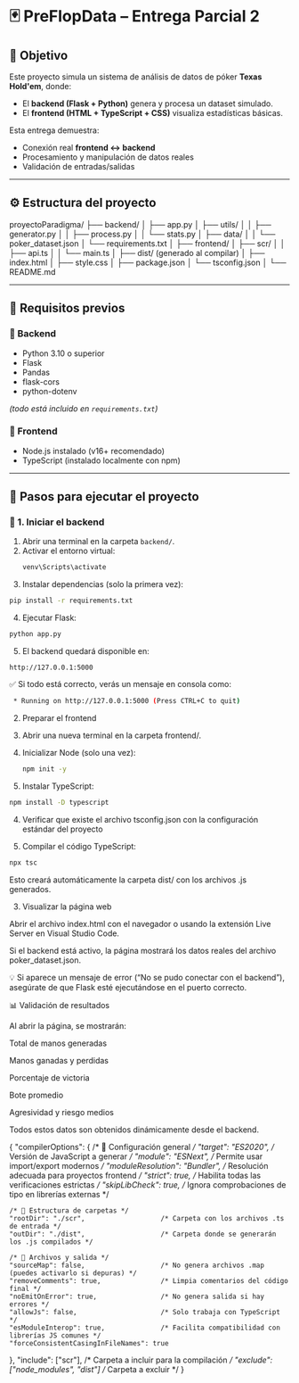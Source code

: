# 🃏 PreFlopData – Entrega Parcial 2

## 🎯 Objetivo
Este proyecto simula un sistema de análisis de datos de póker **Texas Hold'em**, donde:
- El **backend (Flask + Python)** genera y procesa un dataset simulado.  
- El **frontend (HTML + TypeScript + CSS)** visualiza estadísticas básicas.  

Esta entrega demuestra:
- Conexión real **frontend ↔ backend**  
- Procesamiento y manipulación de datos reales  
- Validación de entradas/salidas  

---

## ⚙️ Estructura del proyecto

proyectoParadigma/
├── backend/
│ ├── app.py
│ ├── utils/
│ │ ├── generator.py
│ │ ├── process.py
│ │ └── stats.py
│ ├── data/
│ │ └── poker_dataset.json
│ └── requirements.txt
│
├── frontend/
│ ├── scr/
│ │ ├── api.ts
│ │ └── main.ts
│ ├── dist/ (generado al compilar)
│ ├── index.html
│ ├── style.css
│ ├── package.json
│ └── tsconfig.json
│
└── README.md


---

## 🧩 Requisitos previos

### 🔹 Backend
- Python 3.10 o superior  
- Flask  
- Pandas  
- flask-cors  
- python-dotenv  

*(todo está incluido en `requirements.txt`)*

### 🔹 Frontend
- Node.js instalado (v16+ recomendado)
- TypeScript (instalado localmente con npm)

---

## 🚀 Pasos para ejecutar el proyecto

### 🧱 1. Iniciar el backend

1. Abrir una terminal en la carpeta `backend/`.  
2. Activar el entorno virtual:
   ```bash
   venv\Scripts\activate
   ```
3. Instalar dependencias (solo la primera vez):
  ```bash
  pip install -r requirements.txt
  ```

4. Ejecutar Flask:
  ```bash
  python app.py
  ```
5. El backend quedará disponible en:
  ```ccp
  http://127.0.0.1:5000
  ```

✅ Si todo está correcto, verás un mensaje en consola como:
```bash
 * Running on http://127.0.0.1:5000 (Press CTRL+C to quit)
```

2. Preparar el frontend

1. Abrir una nueva terminal en la carpeta frontend/.

2. Inicializar Node (solo una vez):
   ```bash
   npm init -y
   ```

3. Instalar TypeScript:
  ```bash
  npm install -D typescript
  ```
4. Verificar que existe el archivo tsconfig.json con la configuración estándar del proyecto

5. Compilar el código TypeScript:
  ```bash
  npx tsc
  ```
Esto creará automáticamente la carpeta dist/ con los archivos .js generados.

3. Visualizar la página web

Abrir el archivo index.html con el navegador o usando la extensión Live Server en Visual Studio Code.

Si el backend está activo, la página mostrará los datos reales del archivo poker_dataset.json.

💡 Si aparece un mensaje de error (“No se pudo conectar con el backend”), asegúrate de que Flask esté ejecutándose en el puerto correcto.

📊 Validación de resultados

Al abrir la página, se mostrarán:

Total de manos generadas

Manos ganadas y perdidas

Porcentaje de victoria

Bote promedio

Agresividad y riesgo medios

Todos estos datos son obtenidos dinámicamente desde el backend.


{
  "compilerOptions": {
    /* 🔧 Configuración general */
    "target": "ES2020",                   /* Versión de JavaScript a generar */
    "module": "ESNext",                   /* Permite usar import/export modernos */
    "moduleResolution": "Bundler",        /* Resolución adecuada para proyectos frontend */
    "strict": true,                       /* Habilita todas las verificaciones estrictas */
    "skipLibCheck": true,                 /* Ignora comprobaciones de tipo en librerías externas */

    /* 📁 Estructura de carpetas */
    "rootDir": "./scr",                   /* Carpeta con los archivos .ts de entrada */
    "outDir": "./dist",                   /* Carpeta donde se generarán los .js compilados */

    /* 📜 Archivos y salida */
    "sourceMap": false,                   /* No genera archivos .map (puedes activarlo si depuras) */
    "removeComments": true,               /* Limpia comentarios del código final */
    "noEmitOnError": true,                /* No genera salida si hay errores */
    "allowJs": false,                     /* Solo trabaja con TypeScript */
    "esModuleInterop": true,              /* Facilita compatibilidad con librerías JS comunes */
    "forceConsistentCasingInFileNames": true
  },
  "include": ["scr"],                     /* Carpeta a incluir para la compilación */
  "exclude": ["node_modules", "dist"]     /* Carpeta a excluir */
}
